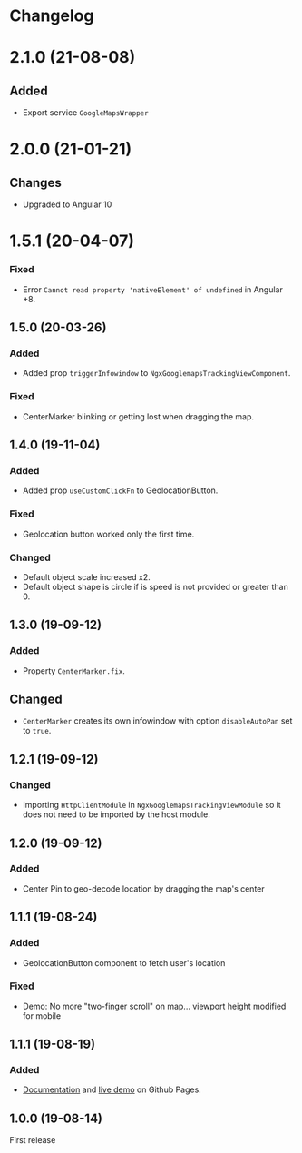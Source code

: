 # Changelog
# 2.1.0 (21-08-08)
## Added
* Export service `GoogleMapsWrapper`

# 2.0.0 (21-01-21)
## Changes
* Upgraded to Angular 10

# 1.5.1 (20-04-07)
### Fixed
* Error `Cannot read property 'nativeElement' of undefined` in Angular +8.

## 1.5.0 (20-03-26)
### Added
* Added prop `triggerInfowindow` to `NgxGooglemapsTrackingViewComponent`.
### Fixed
* CenterMarker blinking or getting lost when dragging the map.

## 1.4.0 (19-11-04)
### Added
* Added prop `useCustomClickFn` to GeolocationButton.

### Fixed
* Geolocation button worked only the first time.

### Changed
* Default object scale increased x2.
* Default object shape is circle if is speed is not provided or greater than 0.

## 1.3.0 (19-09-12)
### Added
* Property `CenterMarker.fix`.

## Changed
* `CenterMarker` creates its own infowindow with option `disableAutoPan` set to `true`.

## 1.2.1 (19-09-12)
### Changed
* Importing `HttpClientModule` in `NgxGooglemapsTrackingViewModule` so it does not need to be imported by the host module.

## 1.2.0 (19-09-12)
### Added
* Center Pin to geo-decode location by dragging the map's center

## 1.1.1 (19-08-24)
### Added
* GeolocationButton component to fetch user's location

### Fixed
* Demo: No more "two-finger scroll" on map... viewport height modified for mobile

## 1.1.1 (19-08-19)
### Added
* [Documentation](https://raschidjfr.github.io/ngx-googlemaps-tracking-view/reference) and [live demo](https://raschidjfr.github.io/ngx-googlemaps-tracking-view/) on Github Pages.

## 1.0.0 (19-08-14)
First release
